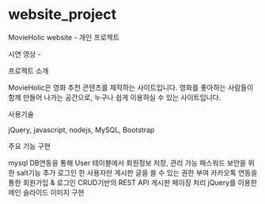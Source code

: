 # website_project

MovieHolic website - 개인 프로젝트

시연 영상 -

프로젝트 소개

MovieHolic은 영화 추천 콘텐츠를 제작하는 사이트입니다. 영화를 좋아하는 사람들이 함께 만들어 나가는 공간으로, 누구나 쉽게 이용하실 수 있는 사이트입니다.

사용기술

jQuery, javascript, nodejs, MySQL, Bootstrap

주요 기능 구현

mysql DB연동을 통해 User 테이블에서 회원정보 저장, 관리 가능
패스워드 보안을 위한 salt기능 추가
로그인 한 사용자만 게시판 글을 쓸 수 있는 권한 부여
카카오톡 연동을 통한 회원가입 & 로그인
CRUD기반의 REST API
게시판 페이징 처리
jQuery를 이용한 메인 슬라이드 이미지 구현
